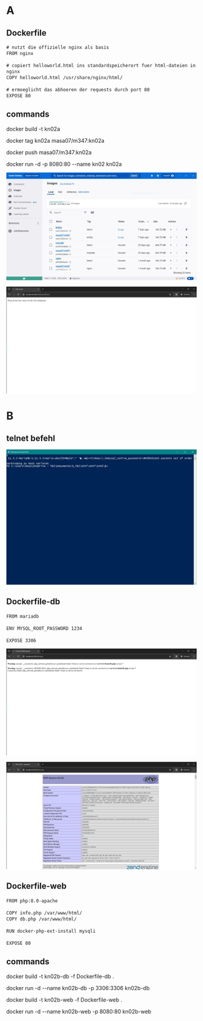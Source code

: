 # A

## Dockerfile
```
# nutzt die offizielle nginx als basis
FROM nginx

# copiert helloworld.html ins standardspeicherort fuer html-dateien in nginx
COPY helloworld.html /usr/share/nginx/html/

# ermoeglicht das abhoeren der requests durch port 80
EXPOSE 80
```

## commands
docker build -t kn02a

docker tag kn02a masa07/m347:kn02a

docker push masa07/m347:kn02a

docker run -d -p 8080:80 --name kn02 kn02a

![](aDD.JPG)

![](ahtml.JPG)

# B

## telnet befehl

![](telnet.JPG)

## Dockerfile-db
```
FROM mariadb

ENV MYSQL_ROOT_PASSWORD 1234

EXPOSE 3306
```

![](db.php.JPG)

![](infophp.JPG)

## Dockerfile-web
```
FROM php:8.0-apache

COPY info.php /var/www/html/
COPY db.php /var/www/html/

RUN docker-php-ext-install mysqli

EXPOSE 80
```

## commands 
docker build -t kn02b-db -f Dockerfile-db .

docker run -d --name kn02b-db -p 3306:3306 kn02b-db

docker build -t kn02b-web -f Dockerfile-web .

docker run -d --name kn02b-web -p 8080:80 kn02b-web

